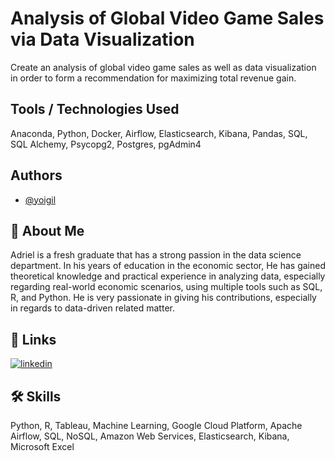 
# Analysis of Global Video Game Sales via Data Visualization

Create an analysis of global video game sales as well as data visualization in order to form a recommendation for maximizing total revenue gain.


## Tools / Technologies Used
Anaconda, Python, Docker, Airflow, Elasticsearch, Kibana, Pandas, SQL, SQL Alchemy, Psycopg2, Postgres, pgAdmin4
## Authors

- [@yoigil](https://www.github.com/yoigil)


## 🚀 About Me
Adriel is a fresh graduate that has a strong passion in the data science department. In his years of education in the economic sector, He has gained theoretical knowledge and practical experience in analyzing data, especially regarding real-world economic scenarios, using multiple tools such as SQL, R, and Python. He is very passionate in giving his contributions, especially in regards to data-driven related matter.


## 🔗 Links
[![linkedin](https://img.shields.io/badge/linkedin-0A66C2?style=for-the-badge&logo=linkedin&logoColor=white)](https://www.linkedin.com/in/adriel-julius-sutanto-8886511aa/)

## 🛠 Skills
Python, R, Tableau, Machine Learning, Google Cloud Platform, Apache Airflow, SQL, NoSQL, Amazon Web Services, Elasticsearch, Kibana, Microsoft Excel

